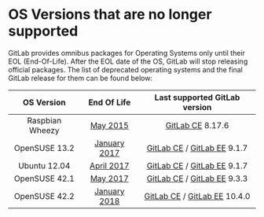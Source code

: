 # OS Versions that are no longer supported

GitLab provides omnibus packages for Operating Systems only until their
EOL (End-Of-Life). After the EOL date of the OS, GitLab will stop releasing
official packages. The list of deprecated operating systems and the final GitLab
release for them can be found below:

|OS Version|End Of Life|Last supported GitLab version|
|:---:|:---:|:---:|
|Raspbian Wheezy|[May 2015](https://downloads.raspberrypi.org/raspbian/images/raspbian-2015-05-07/)|[GitLab CE](https://packages.gitlab.com/gitlab/raspberry-pi2/packages/raspbian/wheezy/gitlab-ce_8.17.6-ce.0_armhf.deb) 8.17.6|
|OpenSUSE 13.2|[January 2017](https://en.opensuse.org/Lifetime#Discontinued_distributions)|[GitLab CE](https://packages.gitlab.com/gitlab/gitlab-ce/packages/opensuse/13.2/gitlab-ce-9.1.7-ce.0.sles13.x86_64.rpm) / [GitLab EE](https://packages.gitlab.com/gitlab/gitlab-ee/packages/opensuse/13.2/gitlab-ee-9.1.7-ee.0.sles13.x86_64.rpm) 9.1.7|
|Ubuntu 12.04|[April 2017](https://www.ubuntu.com/info/release-end-of-life)|[GitLab CE](https://packages.gitlab.com/gitlab/gitlab-ce/packages/ubuntu/precise/gitlab-ce_9.1.7-ce.0_amd64.deb) / [GitLab EE](https://packages.gitlab.com/gitlab/gitlab-ee/packages/ubuntu/precise/gitlab-ee_9.1.7-ee.0_amd64.deb) 9.1.7|
|OpenSUSE 42.1|[May 2017](https://en.opensuse.org/Lifetime#Discontinued_distributions)|[GitLab CE](https://packages.gitlab.com/gitlab/gitlab-ce/packages/opensuse/42.1/gitlab-ce-9.3.3-ce.0.sles42.x86_64.rpm) / [GitLab EE](https://packages.gitlab.com/gitlab/gitlab-ee/packages/opensuse/42.1/gitlab-ee-9.3.3-ee.0.sles42.x86_64.rpm) 9.3.3|
|OpenSUSE 42.2|[January 2018](https://en.opensuse.org/Lifetime#Discontinued_distributions)|[GitLab CE](https://packages.gitlab.com/gitlab/gitlab-ce/packages/opensuse/42.2/gitlab-ce-10.4.0-ce.0.sles42.x86_64.rpm) / [GitLab EE](https://packages.gitlab.com/gitlab/gitlab-ee/packages/opensuse/42.2/gitlab-ee-10.4.0-ee.0.sles42.x86_64.rpm) 10.4.0|
